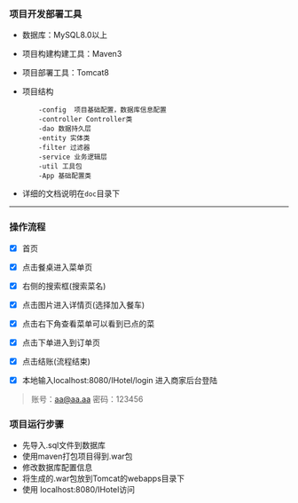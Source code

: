 ﻿### 项目开发部署工具
* 数据库：MySQL8.0以上
* 项目构建构建工具：Maven3
* 项目部署工具：Tomcat8
  
* 项目结构
    ```
        -config  项目基础配置，数据库信息配置
        -controller Controller类
        -dao 数据持久层
        -entity 实体类
        -filter 过滤器
        -service 业务逻辑层
        -util 工具包
        -App 基础配置类
    ```
* 详细的文档说明在<code>doc</code>目录下
---
### 操作流程
* [x] 首页



* [x] 点击餐桌进入菜单页



* [x] 右侧的搜索框(搜索菜名)


* [x] 点击图片进入详情页(选择加入餐车)



* [x] 点击右下角查看菜单可以看到已点的菜



* [x] 点击下单进入到订单页



* [x] 点击结账(流程结束)

* [x] 本地输入localhost:8080/IHotel/login 进入商家后台登陆

> 账号：aa@aa.aa    密码：123456


### 项目运行步骤
* 先导入.sql文件到数据库
* 使用maven打包项目得到.war包
* 修改数据库配置信息
* 将生成的.war包放到Tomcat的webapps目录下
* 使用 localhost:8080/IHotel访问

